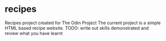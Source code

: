 # recipes
Recipes project created for The Odin Project
The current project is a simple HTML based recipe website.
TODO: write out skills demonstrated and review what you have learnt